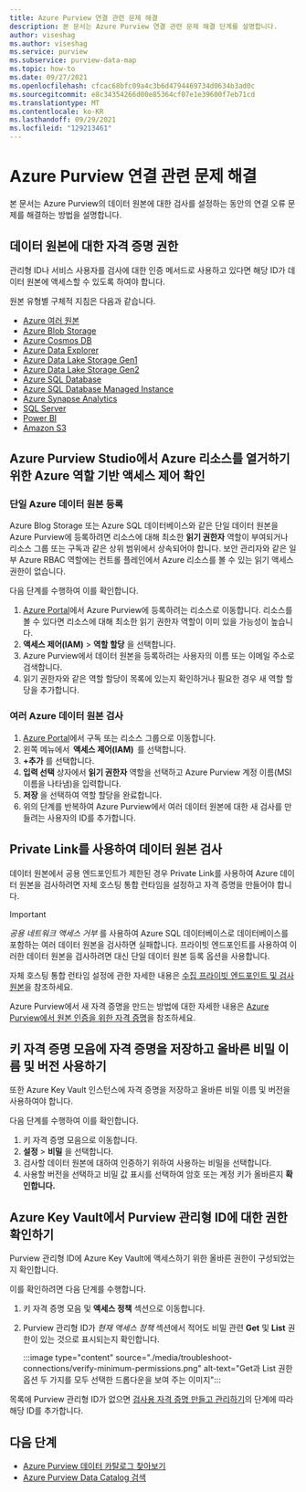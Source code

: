 ```yaml
---
title: Azure Purview 연결 관련 문제 해결
description: 본 문서는 Azure Purview 연결 관련 문제 해결 단계를 설명합니다.
author: viseshag
ms.author: viseshag
ms.service: purview
ms.subservice: purview-data-map
ms.topic: how-to
ms.date: 09/27/2021
ms.openlocfilehash: cfcac68bfc09a4c3b6d4794469734d0634b3ad0c
ms.sourcegitcommit: e8c34354266d00e85364cf07e1e39600f7eb71cd
ms.translationtype: MT
ms.contentlocale: ko-KR
ms.lasthandoff: 09/29/2021
ms.locfileid: "129213461"
---
```

# <a name="troubleshoot-your-connections-in-azure-purview"></a>Azure Purview 연결 관련 문제 해결

본 문서는 Azure Purview의 데이터 원본에 대한 검사를 설정하는 동안의 연결 오류 문제를 해결하는 방법을 설명합니다.

## <a name="permission-the-credential-on-the-data-source"></a>데이터 원본에 대한 자격 증명 권한

관리형 ID나 서비스 사용자를 검사에 대한 인증 메서드로 사용하고 있다면 해당 ID가 데이터 원본에 액세스할 수 있도록 하여야 합니다.

원본 유형별 구체적 지침은 다음과 같습니다.

- [Azure 여러 원본](register-scan-azure-multiple-sources.md#set-up-authentication-to-scan-resources-under-a-subscription-or-resource-group)
- [Azure Blob Storage](register-scan-azure-blob-storage-source.md#setting-up-authentication-for-a-scan)
- [Azure Cosmos DB](register-scan-azure-cosmos-database.md#setting-up-authentication-for-a-scan)
- [Azure Data Explorer](register-scan-azure-data-explorer.md#setting-up-authentication-for-a-scan)
- [Azure Data Lake Storage Gen1](register-scan-adls-gen1.md#setting-up-authentication-for-a-scan)
- [Azure Data Lake Storage Gen2](register-scan-adls-gen2.md#setting-up-authentication-for-a-scan)
- [Azure SQL Database](register-scan-azure-sql-database.md)
- [Azure SQL Database Managed Instance](register-scan-azure-sql-database-managed-instance.md#setting-up-authentication-for-a-scan)
- [Azure Synapse Analytics](register-scan-azure-synapse-analytics.md#setting-up-authentication-for-a-scan)
- [SQL Server](register-scan-on-premises-sql-server.md#setting-up-authentication-for-a-scan)
- [Power BI](register-scan-power-bi-tenant.md)
- [Amazon S3](register-scan-amazon-s3.md#create-a-purview-credential-for-your-aws-s3-scan)

## <a name="verifying-azure-role-based-access-control-to-enumerate-azure-resources-in-azure-purview-studio"></a>Azure Purview Studio에서 Azure 리소스를 열거하기 위한 Azure 역할 기반 액세스 제어 확인

### <a name="registering-single-azure-data-source"></a>단일 Azure 데이터 원본 등록
Azure Blog Storage 또는 Azure SQL 데이터베이스와 같은 단일 데이터 원본을 Azure Purview에 등록하려면 리소스에 대해 최소한 **읽기 권한자** 역할이 부여되거나 리소스 그룹 또는 구독과 같은 상위 범위에서 상속되어야 합니다. 보안 관리자와 같은 일부 Azure RBAC 역할에는 컨트롤 플레인에서 Azure 리소스를 볼 수 있는 읽기 액세스 권한이 없습니다.  

다음 단계를 수행하여 이를 확인합니다.

1. [Azure Portal](https://portal.azure.com)에서 Azure Purview에 등록하려는 리소스로 이동합니다. 리소스를 볼 수 있다면 리소스에 대해 최소한 읽기 권한자 역할이 이미 있을 가능성이 높습니다. 
2. **액세스 제어(IAM)**  > **역할 할당** 을 선택합니다.
3. Azure Purview에서 데이터 원본을 등록하려는 사용자의 이름 또는 이메일 주소로 검색합니다.
4. 읽기 권한자와 같은 역할 할당이 목록에 있는지 확인하거나 필요한 경우 새 역할 할당을 추가합니다.

### <a name="scanning-multiple-azure-data-sources"></a>여러 Azure 데이터 원본 검사
1. [Azure Portal](https://portal.azure.com)에서 구독 또는 리소스 그룹으로 이동합니다.  
2. 왼쪽 메뉴에서  **액세스 제어(IAM)**  를 선택합니다. 
3. **+추가** 를 선택합니다. 
4. **입력 선택** 상자에서 **읽기 권한자** 역할을 선택하고 Azure Purview 계정 이름(MSI 이름을 나타냄)을 입력합니다. 
5. **저장** 을 선택하여 역할 할당을 완료합니다.
6. 위의 단계를 반복하여 Azure Purview에서 여러 데이터 원본에 대한 새 검사를 만들려는 사용자의 ID를 추가합니다.

## <a name="scanning-data-sources-using-private-link"></a>Private Link를 사용하여 데이터 원본 검사 
데이터 원본에서 공용 엔드포인트가 제한된 경우 Private Link를 사용하여 Azure 데이터 원본을 검사하려면 자체 호스팅 통합 런타임을 설정하고 자격 증명을 만들어야 합니다. 

> [!IMPORTANT]
> _공용 네트워크 액세스 거부_ 를 사용하여 Azure SQL 데이터베이스로 데이터베이스를 포함하는 여러 데이터 원본을 검사하면 실패합니다. 프라이빗 엔드포인트를 사용하여 이러한 데이터 원본을 검사하려면 대신 단일 데이터 원본 등록 옵션을 사용합니다.

자체 호스팅 통합 런타임 설정에 관한 자세한 내용은 [수집 프라이빗 엔드포인트 및 검사 원본](catalog-private-link-ingestion.md#deploy-self-hosted-integration-runtime-ir-and-scan-your-data-sources)을 참조하세요.

Azure Purview에서 새 자격 증명을 만드는 방법에 대한 자세한 내용은 [Azure Purview에서 원본 인증을 위한 자격 증명](manage-credentials.md#create-azure-key-vaults-connections-in-your-azure-purview-account)을 참조하세요.

## <a name="storing-your-credential-in-your-key-vault-and-using-the-right-secret-name-and-version"></a>키 자격 증명 모음에 자격 증명을 저장하고 올바른 비밀 이름 및 버전 사용하기

또한 Azure Key Vault 인스턴스에 자격 증명을 저장하고 올바른 비밀 이름 및 버전을 사용하여야 합니다.

다음 단계를 수행하여 이를 확인합니다.

1. 키 자격 증명 모음으로 이동합니다.
1. **설정** > **비밀** 을 선택합니다.
1. 검사할 데이터 원본에 대하여 인증하기 위하여 사용하는 비밀을 선택합니다.
1. 사용할 버전을 선택하고 비밀 값 표시를 선택하여 암호 또는 계정 키가 올바른지 **확인합니다.** 

## <a name="verify-permissions-for-the-purview-managed-identity-on-your-azure-key-vault"></a>Azure Key Vault에서 Purview 관리형 ID에 대한 권한 확인하기

Purview 관리형 ID에 Azure Key Vault에 액세스하기 위한 올바른 권한이 구성되었는지 확인합니다.

이를 확인하려면 다음 단계를 수행합니다.

1. 키 자격 증명 모음 및 **액세스 정책** 섹션으로 이동합니다.

1. Purview 관리형 ID가 *현재 액세스 정책* 섹션에서 적어도 비밀 관련 **Get** 및 **List** 권한이 있는 것으로 표시되는지 확인합니다.

   :::image type="content" source="./media/troubleshoot-connections/verify-minimum-permissions.png" alt-text="Get과 List 권한 옵션 두 가지를 모두 선택한 드롭다운을 보여 주는 이미지":::

목록에 Purview 관리형 ID가 없으면 [검사용 자격 증명 만들고 관리하기](manage-credentials.md)의 단계에 따라 해당 ID를 추가합니다. 

## <a name="next-steps"></a>다음 단계

- [Azure Purview 데이터 카탈로그 찾아보기](how-to-browse-catalog.md)
- [Azure Purview Data Catalog 검색](how-to-search-catalog.md)
